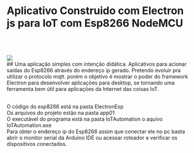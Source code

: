 # **Aplicativo Construido com Electron js para IoT com Esp8266 NodeMCU**
<br/>
<br/>
<br/>
<img src=”IoTEsp8266.png”>
<br/>
## Uma aplicação simples com intenção didática. Aplicativos para acionar saídas do Esp8266 
através do endereço ip gerado. Pretendo evoluir pra utilizar o protocolo mqtt. porém o objetivo é mostrar o poder do framework Electron para desenvolver aplicações para desktop, se tornando uma ferramenta bem útil para aplicações da Internet das coisas IoT.

<br/>O código do esp8266 está na pasta ElectronEsp
<br/> Os arquivos do projeto estão na pasta app01
<br/> O executável do programa está na pasta IoTAutomation o aquivo IoTAutomation.exe
<br/> Para obter o endereço ip do Esp8266 assim que conectar ele no pc basta abrir o monitor serial da Arduino IDE ou acessar roteador e verificar os dispositivos conectados.                 


